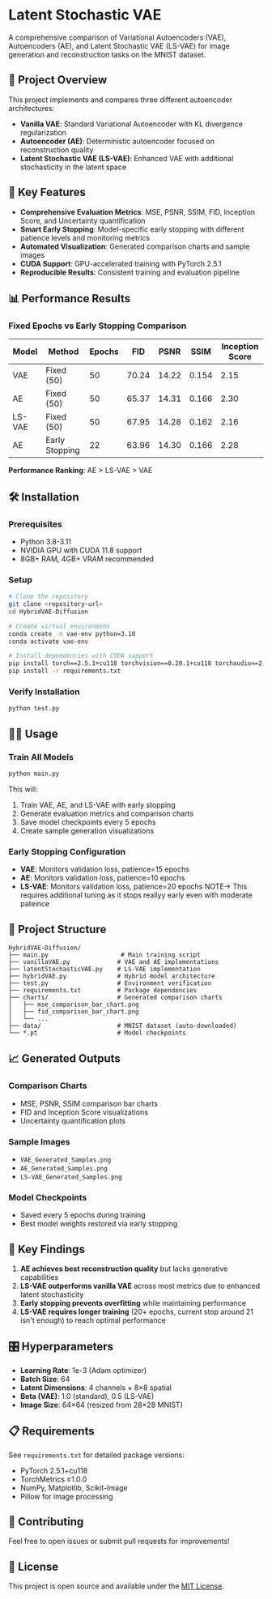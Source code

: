 # Latent Stochastic VAE

A comprehensive comparison of Variational Autoencoders (VAE), Autoencoders (AE), and Latent Stochastic VAE (LS-VAE) for image generation and reconstruction tasks on the MNIST dataset.

## 🎯 Project Overview

This project implements and compares three different autoencoder architectures:

- **Vanilla VAE**: Standard Variational Autoencoder with KL divergence regularization
- **Autoencoder (AE)**: Deterministic autoencoder focused on reconstruction quality
- **Latent Stochastic VAE (LS-VAE)**: Enhanced VAE with additional stochasticity in the latent space

## 🚀 Key Features

- **Comprehensive Evaluation Metrics**: MSE, PSNR, SSIM, FID, Inception Score, and Uncertainty quantification
- **Smart Early Stopping**: Model-specific early stopping with different patience levels and monitoring metrics
- **Automated Visualization**: Generated comparison charts and sample images
- **CUDA Support**: GPU-accelerated training with PyTorch 2.5.1
- **Reproducible Results**: Consistent training and evaluation pipeline

## 📊 Performance Results

### Fixed Epochs vs Early Stopping Comparison

| Model  | Method         | Epochs | FID   | PSNR  | SSIM  | Inception Score |
|--------|----------------|--------|-------|-------|-------|-----------------|
| VAE    | Fixed (50)     | 50     | 70.24 | 14.22 | 0.154 | 2.15           |
| AE     | Fixed (50)     | 50     | 65.37 | 14.31 | 0.166 | 2.30           |
| LS-VAE | Fixed (50)     | 50     | 67.95 | 14.28 | 0.162 | 2.16           |
| AE     | Early Stopping | 22     | 63.96 | 14.30 | 0.166 | 2.28           |

**Performance Ranking**: AE > LS-VAE > VAE

## 🛠️ Installation

### Prerequisites
- Python 3.8-3.11
- NVIDIA GPU with CUDA 11.8 support
- 8GB+ RAM, 4GB+ VRAM recommended

### Setup
```bash
# Clone the repository
git clone <repository-url>
cd HybridVAE-Diffusion

# Create virtual environment
conda create -n vae-env python=3.10
conda activate vae-env

# Install dependencies with CUDA support
pip install torch==2.5.1+cu118 torchvision==0.20.1+cu118 torchaudio==2.5.1+cu118 --index-url https://download.pytorch.org/whl/cu118
pip install -r requirements.txt
```

### Verify Installation
```bash
python test.py
```

## 🏃‍♂️ Usage

### Train All Models
```bash
python main.py
```

This will:
1. Train VAE, AE, and LS-VAE with early stopping
2. Generate evaluation metrics and comparison charts
3. Save model checkpoints every 5 epochs
4. Create sample generation visualizations

### Early Stopping Configuration
- **VAE**: Monitors validation loss, patience=15 epochs
- **AE**: Monitors validation loss, patience=10 epochs  
- **LS-VAE**: Monitors validation loss, patience=20 epochs NOTE-> This requires additional tuning as it stops reallyy early even with moderate pateince

## 📁 Project Structure

```
HybridVAE-Diffusion/
├── main.py                    # Main training script
├── vanillaVAE.py             # VAE and AE implementations
├── latentStochasticVAE.py    # LS-VAE implementation
├── hybridVAE.py              # Hybrid model architecture
├── test.py                   # Environment verification
├── requirements.txt          # Package dependencies
├── charts/                   # Generated comparison charts
│   ├── mse_comparison_bar_chart.png
│   ├── fid_comparison_bar_chart.png
│   └── ...
├── data/                     # MNIST dataset (auto-downloaded)
└── *.pt                      # Model checkpoints
```

## 📈 Generated Outputs

### Comparison Charts
- MSE, PSNR, SSIM comparison bar charts
- FID and Inception Score visualizations
- Uncertainty quantification plots

### Sample Images
- `VAE_Generated_Samples.png`
- `AE_Generated_Samples.png`
- `LS-VAE_Generated_Samples.png`

### Model Checkpoints
- Saved every 5 epochs during training
- Best model weights restored via early stopping

## 🔬 Key Findings

1. **AE achieves best reconstruction quality** but lacks generative capabilities
2. **LS-VAE outperforms vanilla VAE** across most metrics due to enhanced latent stochasticity
3. **Early stopping prevents overfitting** while maintaining performance
4. **LS-VAE requires longer training** (20+ epochs, current stop around 21 isn't enough) to reach optimal performance

## 🎛️ Hyperparameters

- **Learning Rate**: 1e-3 (Adam optimizer)
- **Batch Size**: 64
- **Latent Dimensions**: 4 channels × 8×8 spatial
- **Beta (VAE)**: 1.0 (standard), 0.5 (LS-VAE)
- **Image Size**: 64×64 (resized from 28×28 MNIST)

## 📋 Requirements

See `requirements.txt` for detailed package versions:
- PyTorch 2.5.1+cu118
- TorchMetrics ≥1.0.0
- NumPy, Matplotlib, Scikit-Image
- Pillow for image processing

## 🤝 Contributing

Feel free to open issues or submit pull requests for improvements!

## 📄 License

This project is open source and available under the [MIT License](LICENSE).